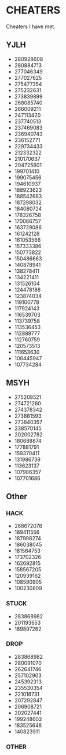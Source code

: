 # CHEATERS

Cheaters I have met.

## YJLH

- 280928608
- 280884713
- 277046349
- 277027625
- 275477354
- 275232631
- 273839899
- 268085740
- 266009211
- 247113420
- 237740513
- 237469083
- 236940743
- 236152771
- 229734433
- 212332322
- 210170637
- 204725801
- 199701410
- 199075456
- 194610937
- 188923623
- 188542683
- 187298032
- 184080724
- 178326758
- 170066757
- 163729086
- 161242128
- 161053566
- 157333386
- 150773822
- 150486663
- 140878941
- 138278411
- 134221411
- 131526104
- 124478186
- 123874034
- 119100778
- 117924143
- 116539703
- 113739758
- 113536453
- 112889777
- 112760759
- 120573513
- 111653630
- 108445947
- 107734284

## MSYH

- 275208521
- 274721260
- 274378342
- 273881593
- 273840357
- 238570145
- 202002782
- 180688874
- 177881791
- 159370411
- 131986739
- 113623137
- 107986357
- 107701686

## Other

### HACK

- 268672078
- 189411556
- 187998274
- 186038045
- 181564753
- 173702326
- 162692815
- 158567205
- 120939162
- 108590905
- 100230809

### STUCK

- 283868982
- 201193653
- 189897262

### DROP

- 283868982
- 280091070
- 262641746
- 257102903
- 245392313
- 235530354
- 221018731
- 207292847
- 206908721
- 202027441
- 199248602
- 183525648
- 140823911

### OTHER

